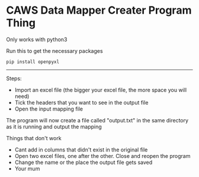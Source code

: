 # CAWS Data Mapper Creater Program Thing

Only works with python3

Run this to get the necessary packages

```
pip install openpyxl
```

---

Steps:

- Import an excel file (the bigger your excel file, the more space you will need)
- Tick the headers that you want to see in the output file
- Open the input mapping file

The program will now create a file called "output.txt" in the same directory as it is running and output the mapping

Things that don't work

- Cant add in columns that didn't exist in the original file
- Open two excel files, one after the other. Close and reopen the program
- Change the name or the place the output file gets saved
- Your mum
